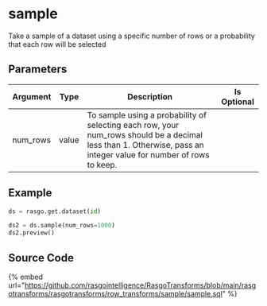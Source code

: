 

# sample

Take a sample of a dataset using a specific number of rows or a probability that each row will be selected

## Parameters

| Argument | Type  |                                                                           Description                                                                            | Is Optional |
| -------- | ----- | ---------------------------------------------------------------------------------------------------------------------------------------------------------------- | ----------- |
| num_rows | value | To sample using a probability of selecting each row, your num_rows should be a decimal less than 1. Otherwise, pass an integer value for number of rows to keep. |             |


## Example

```python
ds = rasgo.get.dataset(id)

ds2 = ds.sample(num_rows=1000)
ds2.preview()
```

## Source Code

{% embed url="https://github.com/rasgointelligence/RasgoTransforms/blob/main/rasgotransforms/rasgotransforms/row_transforms/sample/sample.sql" %}

